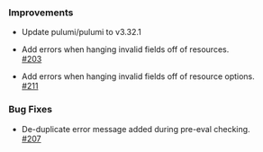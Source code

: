 ### Improvements

- Update pulumi/pulumi to v3.32.1

- Add errors when hanging invalid fields off of resources.  
  [#203](https://github.com/pulumi/pulumi-yaml/pull/203)

- Add errors when hanging invalid fields off of resource options.  
  [#211](https://github.com/pulumi/pulumi-yaml/pull/211)

### Bug Fixes

- De-duplicate error message added during pre-eval checking.  
  [#207](https://github.com/pulumi/pulumi-yaml/pull/207)
